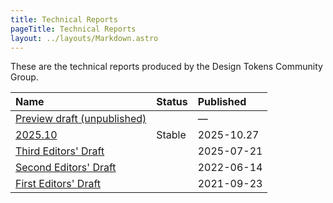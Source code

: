 ```yaml
---
title: Technical Reports
pageTitle: Technical Reports
layout: ../layouts/Markdown.astro
---
```


These are the technical reports produced by the Design Tokens Community Group.

| Name                                               | Status | Published  |
| :------------------------------------------------- | :----- | :--------- |
| [Preview draft (unpublished)](/TR/drafts/)         |        | —          |
| [2025.10](/TR/2025.10/)                            | Stable | 2025-10.27 |
| [Third Editors' Draft](/TR/third-editors-draft/)   |        | 2025-07-21 |
| [Second Editors' Draft](/TR/second-editors-draft/) |        | 2022-06-14 |
| [First Editors' Draft](/TR/first-editors-draft/)   |        | 2021-09-23 |

